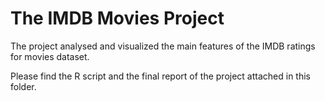 # The IMDB Movies Project
The project analysed and visualized the main features of the IMDB ratings for movies dataset.  

Please find the R script and the final report of the project attached in this folder.

